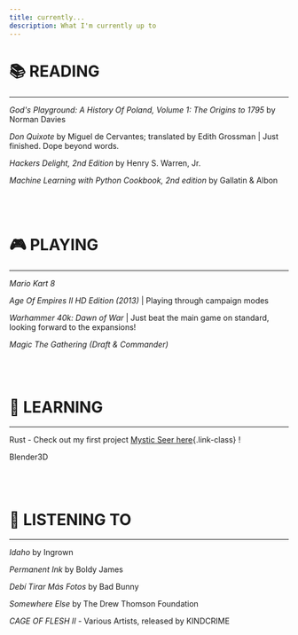 ```yaml
---
title: currently...
description: What I'm currently up to
---
```


# 📚 **READING** 
---
*God's Playground: A History Of Poland, Volume 1: The Origins to 1795* by Norman Davies

*Don Quixote* by Miguel de Cervantes; translated by Edith Grossman | Just finished. Dope beyond words.

*Hackers Delight, 2nd Edition* by Henry S. Warren, Jr.

*Machine Learning with Python Cookbook, 2nd edition* by Gallatin & Albon

<br><br>

# 🎮 **PLAYING**
--------------------------------
*Mario Kart 8*

*Age Of Empires II HD Edition (2013)* | Playing through campaign modes

*Warhammer 40k: Dawn of War* | Just beat the main game on standard, looking forward to the expansions!

*Magic The Gathering (Draft & Commander)*


<br><br>
# 📝 **LEARNING**

---
Rust - Check out my first project [Mystic Seer here](https://github.com/benjamingoodheart/mystic-seer){.link-class} !

Blender3D

<br><br>
# 🎵 **LISTENING TO**

---

*Idaho* by Ingrown

*Permanent Ink* by Boldy James

*Debí Tirar Más Fotos* by Bad Bunny

*Somewhere Else* by The Drew Thomson Foundation

*CAGE OF FLESH II* - Various Artists, released by KINDCRIME
